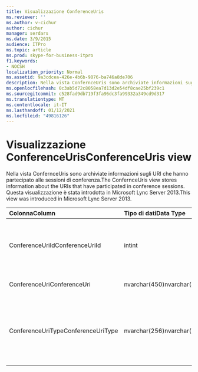 ```yaml
---
title: Visualizzazione ConferenceUris
ms.reviewer: ''
ms.author: v-cichur
author: cichur
manager: serdars
ms.date: 3/9/2015
audience: ITPro
ms.topic: article
ms.prod: skype-for-business-itpro
f1.keywords:
- NOCSH
localization_priority: Normal
ms.assetid: 9a3cdcea-426e-4b6b-9876-ba746a8de706
description: Nella vista ConfernceUris sono archiviate informazioni sugli URI che hanno partecipato alle sessioni di conferenza. Questa visualizzazione è stata introdotta in Microsoft Lync Server 2013.
ms.openlocfilehash: 0c3ab5d72c8058ea7d13d2e54df8cae25bf239c1
ms.sourcegitcommit: c528fad9db719f3fa96dc3fa99332a349cd9d317
ms.translationtype: MT
ms.contentlocale: it-IT
ms.lasthandoff: 01/12/2021
ms.locfileid: "49816126"
---
```

# <a name="conferenceuris-view"></a><span data-ttu-id="599d8-104">Visualizzazione ConferenceUris</span><span class="sxs-lookup"><span data-stu-id="599d8-104">ConferenceUris view</span></span>
 
<span data-ttu-id="599d8-105">Nella vista ConfernceUris sono archiviate informazioni sugli URI che hanno partecipato alle sessioni di conferenza.</span><span class="sxs-lookup"><span data-stu-id="599d8-105">The ConfernceUris view stores information about the URIs that have participated in conference sessions.</span></span> <span data-ttu-id="599d8-106">Questa visualizzazione è stata introdotta in Microsoft Lync Server 2013.</span><span class="sxs-lookup"><span data-stu-id="599d8-106">This view was introduced in Microsoft Lync Server 2013.</span></span>
  
|<span data-ttu-id="599d8-107">**Colonna**</span><span class="sxs-lookup"><span data-stu-id="599d8-107">**Column**</span></span>|<span data-ttu-id="599d8-108">**Tipo di dati**</span><span class="sxs-lookup"><span data-stu-id="599d8-108">**Data Type**</span></span>|<span data-ttu-id="599d8-109">**Dettagli**</span><span class="sxs-lookup"><span data-stu-id="599d8-109">**Details**</span></span>|
|:-----|:-----|:-----|
|<span data-ttu-id="599d8-110">ConferenceUriId</span><span class="sxs-lookup"><span data-stu-id="599d8-110">ConferenceUriId</span></span>  <br/> |<span data-ttu-id="599d8-111">int</span><span class="sxs-lookup"><span data-stu-id="599d8-111">int</span></span>  <br/> |<span data-ttu-id="599d8-112">Numero univoco che identifica l'URI della conferenza.</span><span class="sxs-lookup"><span data-stu-id="599d8-112">Unique number identifying the conference URI.</span></span>  <br/> |
|<span data-ttu-id="599d8-113">ConferenceUri</span><span class="sxs-lookup"><span data-stu-id="599d8-113">ConferenceUri</span></span>  <br/> |<span data-ttu-id="599d8-114">nvarchar(450)</span><span class="sxs-lookup"><span data-stu-id="599d8-114">nvarchar(450)</span></span>  <br/> |<span data-ttu-id="599d8-115">URI della conferenza.</span><span class="sxs-lookup"><span data-stu-id="599d8-115">URI of the conference.</span></span>  <br/> |
|<span data-ttu-id="599d8-116">ConferenceUriType</span><span class="sxs-lookup"><span data-stu-id="599d8-116">ConferenceUriType</span></span>  <br/> |<span data-ttu-id="599d8-117">nvarchar(256)</span><span class="sxs-lookup"><span data-stu-id="599d8-117">nvarchar(256)</span></span>  <br/> |<span data-ttu-id="599d8-118">Tipo di URI della conferenza.</span><span class="sxs-lookup"><span data-stu-id="599d8-118">Type of conference URI.</span></span> <span data-ttu-id="599d8-119">Per altre [informazioni, vedi la tabella UriTypes.](uritypes.md)</span><span class="sxs-lookup"><span data-stu-id="599d8-119">See the [UriTypes table](uritypes.md) for more information.</span></span> <br/> |
   

